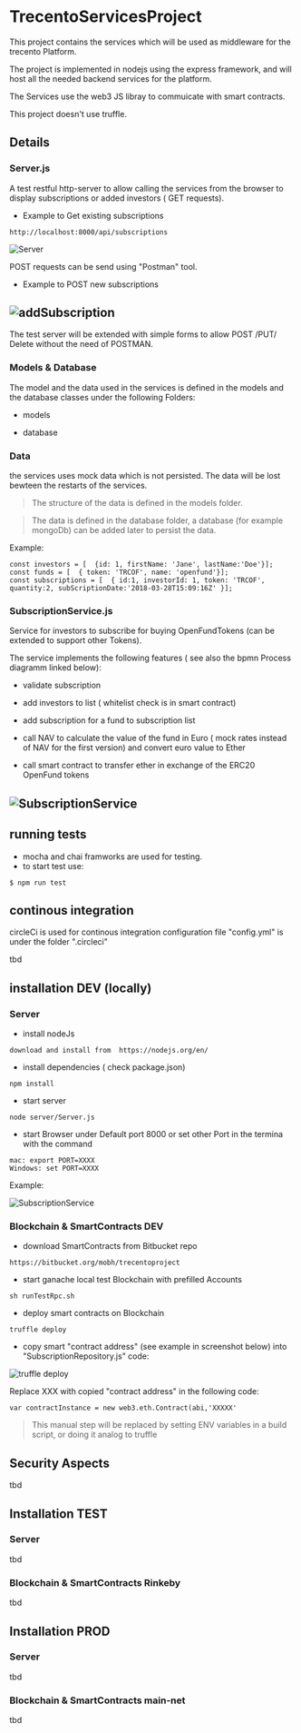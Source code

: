 # TrecentoServicesProject

This project contains the services which will be used as middleware for the trecento Platform.

The project is implemented in nodejs using the express framework, and will host all the needed backend services for the platform.

The Services use the web3 JS libray to commuicate with smart contracts.

This project doesn't use truffle. 

## Details



### Server.js
A test restful http-server to allow calling the services from the browser to display subscriptions or added investors ( GET requests).

* Example to Get existing subscriptions 
```
http://localhost:8000/api/subscriptions

```
![Server](/images/server_home.png)

POST requests can be send using "Postman" tool.

* Example to POST new subscriptions 

![addSubscription](/images/postman_addSubscription.png)
----

The test server will be extended with simple forms to allow POST /PUT/ Delete without the need of POSTMAN.

### Models & Database

The model and the data used in the services is defined in the models and the database classes under the following Folders:

* models

* database

### Data
the services uses mock data which is not persisted.
The data will be lost bewteen the restarts of the services.

>The structure of the data is defined in the models folder.

>The data is defined in the database folder, a database (for example mongoDb) can be added later to persist the data.


Example:
```
const investors = [  {id: 1, firstName: 'Jane', lastName:'Doe'}];
const funds = [  { token: 'TRCOF', name: 'openfund'}];
const subscriptions = [  { id:1, investorId: 1, token: 'TRCOF', quantity:2, subScriptionDate:'2018-03-28T15:09:16Z' }];
```


### SubscriptionService.js

Service for investors to subscribe for buying OpenFundTokens (can be extended to support other Tokens).

The service implements the following features ( see also the bpmn Process diagramm linked below):

* validate subscription

* add investors to list ( whitelist check is in smart contract)

* add subscription for a fund to subscription list 

* call NAV to calculate the value of the fund in Euro ( mock rates instead of NAV for the first version) and convert euro value to Ether

* call smart contract to transfer ether in exchange of the ERC20 OpenFund tokens 


![SubscriptionService](/images/OpenFundContract_Subscribe_Process_v2.png)
----

## running tests
* mocha and chai framworks are used for testing.
* to start test use:

```
$ npm run test
```

## continous integration 

circleCi is used for continous integration 
configuration file "config.yml" is under the folder ".circleci"

tbd



## installation DEV (locally)

### Server 
* install nodeJs

```
download and install from  https://nodejs.org/en/
```

* install dependencies  ( check package.json)
```
npm install
```

* start server  
```
node server/Server.js
```
* start Browser under Default port 8000
or set other Port in the termina with the command
```
mac: export PORT=XXXX
Windows: set PORT=XXXX
```
Example:

![SubscriptionService](/images/localhost.png)


### Blockchain & SmartContracts  DEV
* download SmartContracts from Bitbucket repo

```
https://bitbucket.org/mobh/trecentoproject
```
* start ganache local test Blockchain with prefilled Accounts

```
sh runTestRpc.sh
```

* deploy smart contracts on Blockchain

```
truffle deploy
```

* copy smart "contract address" (see example in screenshot below) into "SubscriptionRepository.js" code:

![truffle deploy](/images/truffleDeploy.png)

Replace XXX with copied "contract address" in the following code:

```
var contractInstance = new web3.eth.Contract(abi,'XXXXX'
```
>This manual step will be replaced by setting ENV variables in a build script, or doing it analog to truffle 


## Security Aspects
tbd

## Installation TEST
### Server 
tbd

### Blockchain & SmartContracts Rinkeby
tbd


## Installation PROD
### Server 
tbd

### Blockchain & SmartContracts main-net
tbd

